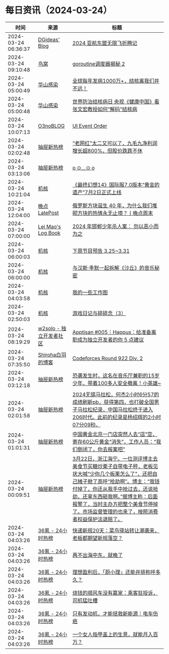 ﻿# 每日资讯（2024-03-24）

|时间|来源|标题|
|---|---|---|
|2024-03-24 06:36:37|[DGideas' Blog](https://dgideas.net/feed/)|[2024 亚航东盟无限飞折腾记](https://dgideas.net/2024/2024-airasia-unlimited-aesan-pass-adventure/)|
|2024-03-24 09:10:48|[鸟窝](https://colobu.com/atom.xml)|[goroutine调度器揭秘 2](https://colobu.com/2024/03/24/goroutine-scheduler-2/)|
|2024-03-24 05:00:49|[华山感染](https://feedpress.me/wx-hsinfect)|[全球每年发病1000万+，结核离我们并不远！](http://mp.weixin.qq.com/s?__biz=Mzk0ODIzMjMxNQ%3D%3D&mid=2247502322&idx=2&sn=1a260e608f73c86847e18526a8118f00)|
|2024-03-24 05:00:48|[华山感染](https://feedpress.me/wx-hsinfect)|[世界防治结核病日 央视《健康中国》看张文宏教授如何“解码”结核病](http://mp.weixin.qq.com/s?__biz=Mzk0ODIzMjMxNQ%3D%3D&mid=2247502322&idx=1&sn=df6c525163ae9801413ca9b42a89462c)|
|2024-03-24 10:07:13|[O3noBLOG](https://feeds.feedburner.com/othree)|[UI Event Order](https://blog.othree.net/log/2024/03/24/ui-event-order/)|
|2024-03-24 02:02:48|[抽屉新热榜](http://dig.chouti.com/feed.xml)|[“老网红”太二又可以了，九毛九净利润增长超800%，但股价跌跌不休](https://dig.chouti.com/link/41907122)|
|2024-03-24 03:13:06|[抽屉新热榜](http://dig.chouti.com/feed.xml)|[o ⊙﹏⊙ o](https://dig.chouti.com/link/41907640)|
|2024-03-24 10:21:04|[机核](https://www.gcores.com/rss)|[《最终幻想14》国际服7.0版本“黄金的遗产”7月2日正式上线](https://www.gcores.com/articles/179368)|
|2024-03-24 12:04:00|[晚点LatePost](https://feedpress.me/wx-postlate)|[俄罗斯方块诞生 40 年，为什么我们堆砌方块的热情永无止境？丨晚点周末](http://mp.weixin.qq.com/s?__biz=MzU3Mjk1OTQ0Ng%3D%3D&mid=2247514066&idx=1&sn=3c5a9c73daf3559367975e8b7c45f99e)|
|2024-03-24 07:00:00|[Lei Mao's Log Book](https://leimao.github.io/atom.xml)|[2024 年邯郸少年杀人案： 勿以恶小而为之](https://leimao.github.io/essay/2024%E5%B9%B4%E9%82%AF%E9%83%B8%E5%B0%91%E5%B9%B4%E6%9D%80%E4%BA%BA%E6%A1%88/)|
|2024-03-24 06:00:03|[机核](https://www.gcores.com/rss)|[下周节目预告 3.25~3.31](https://www.gcores.com/articles/179363)|
|2024-03-24 06:00:00|[机核](https://www.gcores.com/rss)|[与汉斯·季默一起拆解《沙丘》的音乐秘密](https://www.gcores.com/videos/179364)|
|2024-03-24 04:03:58|[机核](https://www.gcores.com/rss)|[我的一些工作图](https://www.gcores.com/articles/179354)|
|2024-03-24 02:50:03|[机核](https://www.gcores.com/rss)|[游戏日记与碎碎念（3）](https://www.gcores.com/articles/179347)|
|2024-03-24 08:19:29|[w2solo - 独立开发者社区](https://w2solo.com/topics/feed)|[Apptisan #005｜Happus：给准备离职成为独立开发者的你 5 点建议](https://w2solo.com/topics/4500)|
|2024-03-24 07:35:50|[Shiroha白羽的博客](https://hukeqing.github.io/rss.xml)|[Codeforces Round 922 Div. 2 ](https://blog.mauve.icu/2024/03/24/acm/codeforces/CodeforcesRound922/)|
|2024-03-24 03:12:18|[抽屉新热榜](http://dig.chouti.com/feed.xml)|[恐袭发生时，这名在音乐厅兼职的15岁少年，带着100多人安全撤离！小英雄~](https://dig.chouti.com/link/41907576)|
|2024-03-24 02:01:58|[抽屉新热榜](http://dig.chouti.com/feed.xml)|[2024无锡马拉松，何杰2小时6分57的成绩刷新pb，获得第四，也打破全国男子马拉松纪录，中国马拉松终于进入206时代。此前的纪录是杨绍辉的2小时07分09秒。](https://dig.chouti.com/link/41907040)|
|2024-03-24 01:01:31|[抽屉新热榜](http://dig.chouti.com/feed.xml)|[中国黄金北京一门店突然人去“店”空，寄存60公斤黄金“消失”，工作人员：“我们倒闭了，你去报案吧”](https://dig.chouti.com/link/41906595)|
|2024-03-24 00:09:51|[抽屉新热榜](http://dig.chouti.com/feed.xml)|[3月22日，浙江海宁。一位测评博主去美食节买糖炒栗子自带电子秤，老板见状大喊“少你几个板栗怎么了”，还把自己摊子掀了高呼“抢劫啊”。博主：“我钱付掉了，你还从我手中抢过去，还说抢劫，还拿东西砸我啊。”据博主称：后面报警了，当时主办方把整个美食节停掉了。市场监督管理的也来了，按照消费者权益保护法退赔了。](https://dig.chouti.com/link/41906402)|
|2024-03-24 04:03:26|[36氪 - 24小时热榜](https://rss.mifaw.com/articles/5c8bb11a3c41f61efd36683e/5c91d2e23882afa09dff4901)|[快递新规20天：菜鸟驿站转让潮袭来，老板都期望新规落空？](https://36kr.com/p/2700817605621889)|
|2024-03-24 04:03:26|[36氪 - 24小时热榜](https://rss.mifaw.com/articles/5c8bb11a3c41f61efd36683e/5c91d2e23882afa09dff4901)|[再不出海中东，就晚了](https://36kr.com/p/2701408908015745)|
|2024-03-24 04:03:26|[36氪 - 24小时热榜](https://rss.mifaw.com/articles/5c8bb11a3c41f61efd36683e/5c91d2e23882afa09dff4901)|[理想盈利后，「蔚小理」还能并排称呼多久？](https://36kr.com/p/2701629673273218)|
|2024-03-24 04:03:26|[36氪 - 24小时热榜](https://rss.mifaw.com/articles/5c8bb11a3c41f61efd36683e/5c91d2e23882afa09dff4901)|[烧钱的顺风车没有赢家：乘客狂投诉，司机猛吐槽](https://36kr.com/p/2701914771044224)|
|2024-03-24 04:03:26|[36氪 - 24小时热榜](https://rss.mifaw.com/articles/5c8bb11a3c41f61efd36683e/5c91d2e23882afa09dff4901)|[只有发动机，才能拯救新能源｜电车伤疤](https://36kr.com/p/2701437053876358)|
|2024-03-24 04:03:26|[36氪 - 24小时热榜](https://rss.mifaw.com/articles/5c8bb11a3c41f61efd36683e/5c91d2e23882afa09dff4901)|[一个女人指甲盖上的生意，就能月入百万？](https://36kr.com/p/2701737662550657)|
